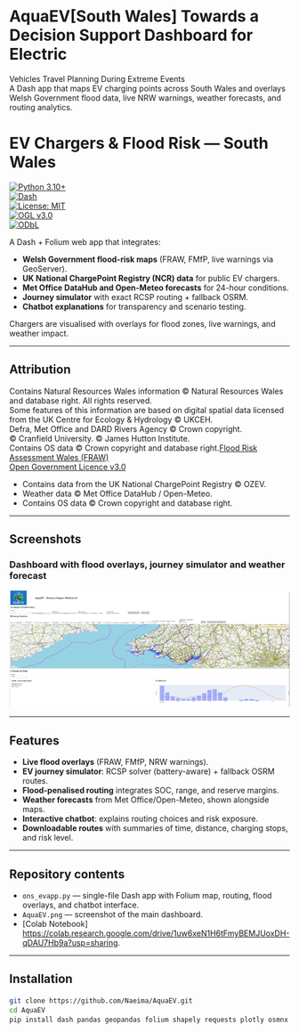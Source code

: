 # AquaEV[South Wales] Towards a Decision Support Dashboard for Electric
Vehicles Travel Planning During Extreme Events  
A Dash app that maps EV charging points across South Wales and overlays Welsh Government flood data, live NRW warnings, weather forecasts, and routing analytics.  

# EV Chargers & Flood Risk — South Wales  

[![Python 3.10+](https://img.shields.io/badge/python-3.10+-blue.svg)](https://www.python.org/)  
[![Dash](https://img.shields.io/badge/Dash-2.x-brightgreen.svg)](https://dash.plotly.com/)  
[![License: MIT](https://img.shields.io/badge/License-MIT-yellow.svg)](LICENSE)  
[![OGL v3.0](https://img.shields.io/badge/Data%20License-OGL--UK--3.0-lightgrey.svg)](http://www.nationalarchives.gov.uk/doc/open-government-licence/version/3/)  
[![ODbL](https://img.shields.io/badge/Data%20License-ODbL-orange.svg)](https://www.openstreetmap.org/copyright)  

A Dash + Folium web app that integrates:  
- **Welsh Government flood-risk maps** (FRAW, FMfP, live warnings via GeoServer).  
- **UK National ChargePoint Registry (NCR) data** for public EV chargers.  
- **Met Office DataHub and Open-Meteo forecasts** for 24-hour conditions.  
- **Journey simulator** with exact RCSP routing + fallback OSRM.  
- **Chatbot explanations** for transparency and scenario testing.  

Chargers are visualised with overlays for flood zones, live warnings, and weather impact.  

---

## Attribution  

Contains Natural Resources Wales information © Natural Resources Wales and database right. All rights reserved.  
Some features of this information are based on digital spatial data licensed from the UK Centre for Ecology & Hydrology © UKCEH.  
Defra, Met Office and DARD Rivers Agency © Crown copyright.  
© Cranfield University. © James Hutton Institute.  
Contains OS data © Crown copyright and database right.[Flood Risk Assessment Wales (FRAW)](https://datamap.gov.wales/layergroups/inspire-nrw:FloodRiskAssessmentWales)  
[Open Government Licence v3.0](https://www.nationalarchives.gov.uk/doc/open-government-licence/version/3/)    
- Contains data from the UK National ChargePoint Registry © OZEV.  
- Weather data © Met Office DataHub / Open-Meteo.  
- Contains OS data © Crown copyright and database right.  

---

## Screenshots  

### Dashboard with flood overlays, journey simulator and weather forecast  
![AquaEV Dashboard](AquaEV.png)  

---

## Features  
- **Live flood overlays** (FRAW, FMfP, NRW warnings).  
- **EV journey simulator**: RCSP solver (battery-aware) + fallback OSRM routes.  
- **Flood-penalised routing** integrates SOC, range, and reserve margins.  
- **Weather forecasts** from Met Office/Open-Meteo, shown alongside maps.  
- **Interactive chatbot**: explains routing choices and risk exposure.  
- **Downloadable routes** with summaries of time, distance, charging stops, and risk level.  

---

## Repository contents  
- `ons_evapp.py` — single-file Dash app with Folium map, routing, flood overlays, and chatbot interface.  
- `AquaEV.png` — screenshot of the main dashboard.  
- [Colab Notebook] https://colab.research.google.com/drive/1uw6xeN1H6tFmyBEMJUoxDH-qDAU7Hb9a?usp=sharing.
---

## Installation  
```bash
git clone https://github.com/Naeima/AquaEV.git
cd AquaEV
pip install dash pandas geopandas folium shapely requests plotly osmnx
